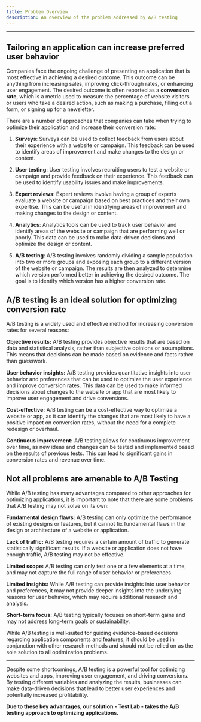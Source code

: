 ```yaml
---
title: Problem Overview
description: An overview of the problem addressed by A/B testing
---
```


---

## Tailoring an application can increase preferred user behavior

Companies face the ongoing challenge of presenting an application that is most effective in achieving a desired outcome. This outcome can be anything from increasing sales, improving click-through rates, or enhancing user engagement. The desired outcome is often reported as a **conversion rate**, which is a metric used to measure the percentage of website visitors or users who take a desired action, such as making a purchase, filling out a form, or signing up for a newsletter.

There are a number of approaches that companies can take when trying to optimize their application and increase their conversion rate:

1. **Surveys**: Surveys can be used to collect feedback from users about their experience with a website or campaign. This feedback can be used to identify areas of improvement and make changes to the design or content.

2. **User testing**: User testing involves recruiting users to test a website or campaign and provide feedback on their experience. This feedback can be used to identify usability issues and make improvements.

3. **Expert reviews**: Expert reviews involve having a group of experts evaluate a website or campaign based on best practices and their own expertise. This can be useful in identifying areas of improvement and making changes to the design or content.

4. **Analytics**: Analytics tools can be used to track user behavior and identify areas of the website or campaign that are performing well or poorly. This data can be used to make data-driven decisions and optimize the design or content.

5. **A/B testing**: A/B testing involves randomly dividing a sample population into two or more groups and exposing each group to a different version of the website or campaign. The results are then analyzed to determine which version performed better in achieving the desired outcome. The goal is to identify which version has a higher conversion rate.

## A/B testing is an ideal solution for optimizing conversion rate

A/B testing is a widely used and effective method for increasing conversion rates for several reasons:

**Objective results:** A/B testing provides objective results that are based on data and statistical analysis, rather than subjective opinions or assumptions. This means that decisions can be made based on evidence and facts rather than guesswork.

**User behavior insights:** A/B testing provides quantitative insights into user behavior and preferences that can be used to optimize the user experience and improve conversion rates. This data can be used to make informed decisions about changes to the website or app that are most likely to improve user engagement and drive conversions.

**Cost-effective:** A/B testing can be a cost-effective way to optimize a website or app, as it can identify the changes that are most likely to have a positive impact on conversion rates, without the need for a complete redesign or overhaul.

**Continuous improvement:** A/B testing allows for continuous improvement over time, as new ideas and changes can be tested and implemented based on the results of previous tests. This can lead to significant gains in conversion rates and revenue over time.

## Not all problems are amenable to A/B Testing

While A/B testing has many advantages compared to other approaches for optimizing applications, it is important to note that there are some problems that A/B testing may not solve on its own:

**Fundamental design flaws:** A/B testing can only optimize the performance of existing designs or features, but it cannot fix fundamental flaws in the design or architecture of a website or application.

**Lack of traffic:** A/B testing requires a certain amount of traffic to generate statistically significant results. If a website or application does not have enough traffic, A/B testing may not be effective.

**Limited scope:** A/B testing can only test one or a few elements at a time, and may not capture the full range of user behavior or preferences.

**Limited insights:** While A/B testing can provide insights into user behavior and preferences, it may not provide deeper insights into the underlying reasons for user behavior, which may require additional research and analysis.

**Short-term focus:** A/B testing typically focuses on short-term gains and may not address long-term goals or sustainability.

While A/B testing is well-suited for guiding evidence-based decisions regarding application components and features, it should be used in conjunction with other research methods and should not be relied on as the sole solution to all optimization problems.

---

Despite some shortcomings, A/B testing is a powerful tool for optimizing websites and apps, improving user engagement, and driving conversions. By testing different variables and analyzing the results, businesses can make data-driven decisions that lead to better user experiences and potentially increased profitability.

**Due to these key advantages, our solution - Test Lab - takes the A/B testing approach to optimizing applications.**
